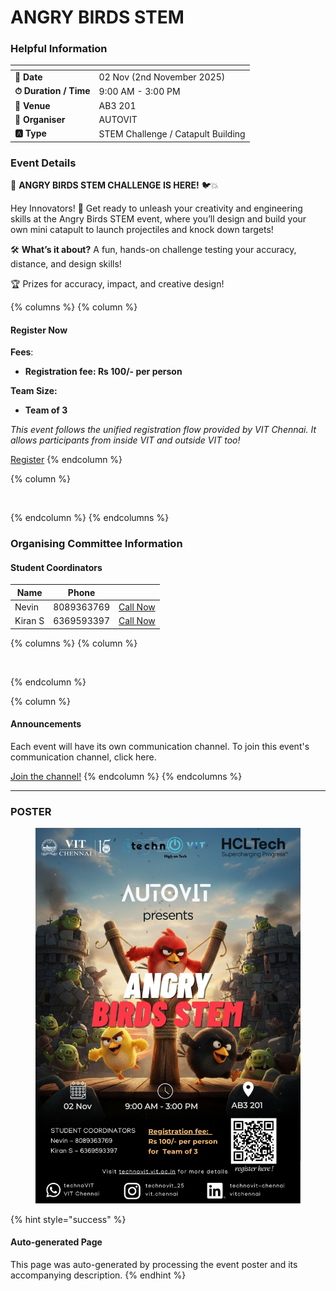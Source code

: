 # ANGRY BIRDS STEM

### Helpful Information

<table data-view="cards"><thead><tr><th></th><th></th></tr></thead><tbody><tr><td><strong>📅 Date</strong></td><td>02 Nov (2nd November 2025)</td></tr><tr><td><strong>⏱ Duration / Time</strong></td><td>9:00 AM - 3:00 PM</td></tr><tr><td><strong>📍 Venue</strong></td><td>AB3 201</td></tr><tr><td><strong>👤 Organiser</strong></td><td>AUTOVIT</td></tr><tr><td><strong>🅰️ Type</strong></td><td>STEM Challenge / Catapult Building</td></tr></tbody></table>

### Event Details

🎯 **ANGRY BIRDS STEM CHALLENGE IS HERE!** 🐦💥

Hey Innovators! 👋 Get ready to unleash your creativity and engineering skills at the Angry Birds STEM event, where you’ll design and build your own mini catapult to launch projectiles and knock down targets!

🛠️ **What’s it about?** A fun, hands-on challenge testing your accuracy, distance, and design skills!

🏆 Prizes for accuracy, impact, and creative design!

{% columns %}
{% column %}
#### Register Now

**Fees**:

* **Registration fee: Rs 100/- per person**

**Team Size:**

* **Team of 3**

_This event follows the unified registration flow provided by VIT Chennai. It allows participants from inside VIT and outside VIT too!_

<a href="https://chennaievents.vit.ac.in/technovit/" class="button primary" data-icon="rocket-launch">Register</a>
{% endcolumn %}

{% column %}
<figure><img src="https://images.unsplash.com/photo-1607000975574-0b425df6975a?crop=entropy&#x26;cs=srgb&#x26;fm=jpg&#x26;ixid=M3wxOTcwMjR8MHwxfHNlYXJjaHw3fHxyZWdpc3RlcnxlbnwwfHx8fDE3NjEyNDU2MDF8MA&#x26;ixlib=rb-4.1.0&#x26;q=85" alt=""><figcaption></figcaption></figure>
{% endcolumn %}
{% endcolumns %}

### Organising Committee Information

#### Student Coordinators

<table data-card-size="large" data-view="cards"><thead><tr><th>Name</th><th>Phone</th><th></th></tr></thead><tbody><tr><td>Nevin</td><td>8089363769</td><td><a href="tel:8089363769" class="button secondary">Call Now</a></td></tr><tr><td>Kiran S</td><td>6369593397</td><td><a href="tel:6369593397" class="button secondary">Call Now</a></td></tr></tbody></table>

{% columns %}
{% column %}
<figure><img src="https://images.unsplash.com/photo-1650897877751-4446f52a0cb3?crop=entropy&#x26;cs=srgb&#x26;fm=jpg&#x26;ixid=M3wxOTcwMjR8MHwxfHNlYXJjaHw2fHxhbm5vdW5jZW1lbnR8ZW58MHx8fHwxNzYxMjQ2MzUxfDA&#x26;ixlib-rb-4.1.0&#x26;q=85" alt=""><figcaption></figcaption></figure>
{% endcolumn %}

{% column %}
#### Announcements

Each event will have its own communication channel. To join this event's communication channel, click here.

<a href="https://chat.whatsapp.com/D44c15w5Yxs11nFXYw6bkb?mode=wwc" class="button primary" data-icon="bullhorn">Join the channel!</a>
{% endcolumn %}
{% endcolumns %}

***

### POSTER

<figure><img src="../../.gitbook/assets/image (11).png" alt=""><figcaption></figcaption></figure>

{% hint style="success" %}
#### Auto-generated Page

This page was auto-generated by processing the event poster and its accompanying description.
{% endhint %}
